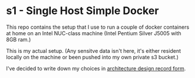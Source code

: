 # s1 - Single Host Simple Docker

This repo contains the setup that I use to run a couple of docker
containers at home on an Intel NUC-class machine (Intel Pentium Silver
J5005 with 8GB ram.)

This is my actual setup. (Any sensitve data isn't here, it's either
resident locally on the machine or been pushed into my own private s3
bucket.)

I've decided to write down my choices in [architecture design record form](adr).





